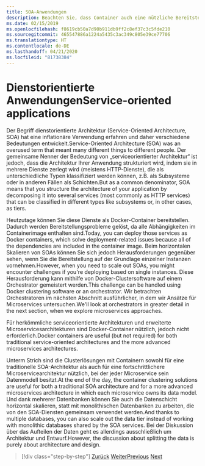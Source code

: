 ```yaml
---
title: SOA-Anwendungen
description: Beachten Sie, dass Container auch eine nützliche Bereitstellungsoption für SOA-Anwendungen sein können.
ms.date: 02/15/2019
ms.openlocfilehash: f8619cb50a7d90b911db9ff2c8ef37c3c5fde210
ms.sourcegitcommit: 465547886a1224a5435c3ac349c805e39ce77706
ms.translationtype: HT
ms.contentlocale: de-DE
ms.lasthandoff: 04/21/2020
ms.locfileid: "81738384"
---
```

# <a name="service-oriented-applications"></a><span data-ttu-id="d8428-103">Dienstorientierte Anwendungen</span><span class="sxs-lookup"><span data-stu-id="d8428-103">Service-oriented applications</span></span>

<span data-ttu-id="d8428-104">Der Begriff dienstorientierte Architektur (Service-Oriented Architecture, SOA) hat eine inflationäre Verwendung erfahren und daher verschiedene Bedeutungen entwickelt.</span><span class="sxs-lookup"><span data-stu-id="d8428-104">Service-Oriented Architecture (SOA) was an overused term that meant many different things to different people.</span></span> <span data-ttu-id="d8428-105">Der gemeinsame Nenner der Bedeutung von „serviceorientierter Architektur“ ist jedoch, dass die Architektur Ihrer Anwendung strukturiert wird, indem sie in mehrere Dienste zerlegt wird (meistens HTTP-Dienste), die als unterschiedliche Typen klassifiziert werden können, z.B. als Subsysteme oder in anderen Fällen als Schichten.</span><span class="sxs-lookup"><span data-stu-id="d8428-105">But as a common denominator, SOA means that you structure the architecture of your application by decomposing it into several services (most commonly as HTTP services) that can be classified in different types like subsystems or, in other cases, as tiers.</span></span>

<span data-ttu-id="d8428-106">Heutzutage können Sie diese Dienste als Docker-Container bereitstellen. Dadurch werden Bereitstellungsprobleme gelöst, da alle Abhängigkeiten im Containerimage enthalten sind.</span><span class="sxs-lookup"><span data-stu-id="d8428-106">Today, you can deploy those services as Docker containers, which solve deployment-related issues because all of the dependencies are included in the container image.</span></span> <span data-ttu-id="d8428-107">Beim horizontalen Skalieren von SOAs können Sie sich jedoch Herausforderungen gegenüber sehen, wenn Sie die Bereitstellung auf der Grundlage einzelner Instanzen vornehmen.</span><span class="sxs-lookup"><span data-stu-id="d8428-107">However, when you need to scale out SOAs, you might encounter challenges if you're deploying based on single instances.</span></span> <span data-ttu-id="d8428-108">Diese Herausforderung kann mithilfe von Docker-Clustersoftware auf einem Orchestrator gemeistert werden.</span><span class="sxs-lookup"><span data-stu-id="d8428-108">This challenge can be handled using Docker clustering software or an orchestrator.</span></span> <span data-ttu-id="d8428-109">Wir betrachten Orchestratoren im nächsten Abschnitt ausführlicher, in dem wir Ansätze für Microservices untersuchen.</span><span class="sxs-lookup"><span data-stu-id="d8428-109">We'll look at orchestrators in greater detail in the next section, when we explore microservices approaches.</span></span>

<span data-ttu-id="d8428-110">Für herkömmliche serviceorientierte Architekturen und erweiterte Microservicesarchitekturen sind Docker-Container nützlich, jedoch nicht erforderlich.</span><span class="sxs-lookup"><span data-stu-id="d8428-110">Docker containers are useful (but not required) for both traditional service-oriented architectures and the more advanced microservices architectures.</span></span>

<span data-ttu-id="d8428-111">Unterm Strich sind die Clusterlösungen mit Containern sowohl für eine traditionelle SOA-Architektur als auch für eine fortschrittlichere Microservicearchitektur nützlich, bei der jeder Microservice sein Datenmodell besitzt.</span><span class="sxs-lookup"><span data-stu-id="d8428-111">At the end of the day, the container clustering solutions are useful for both a traditional SOA architecture and for a more advanced microservices architecture in which each microservice owns its data model.</span></span> <span data-ttu-id="d8428-112">Und dank mehrerer Datenbanken können Sie auch die Datenschicht horizontal skalieren, statt mit monolithischen Datenbanken zu arbeiten, die von den SOA-Diensten gemeinsam verwendet werden.</span><span class="sxs-lookup"><span data-stu-id="d8428-112">And thanks to multiple databases, you can also scale out the data tier instead of working with monolithic databases shared by the SOA services.</span></span> <span data-ttu-id="d8428-113">Bei der Diskussion über das Aufteilen der Daten geht es allerdings ausschließlich um Architektur und Entwurf.</span><span class="sxs-lookup"><span data-stu-id="d8428-113">However, the discussion about splitting the data is purely about architecture and design.</span></span>

>[!div class="step-by-step"]
><span data-ttu-id="d8428-114">[Zurück](state-and-data-in-docker-applications.md)
>[Weiter](orchestrate-high-scalability-availability.md)</span><span class="sxs-lookup"><span data-stu-id="d8428-114">[Previous](state-and-data-in-docker-applications.md)
[Next](orchestrate-high-scalability-availability.md)</span></span>
